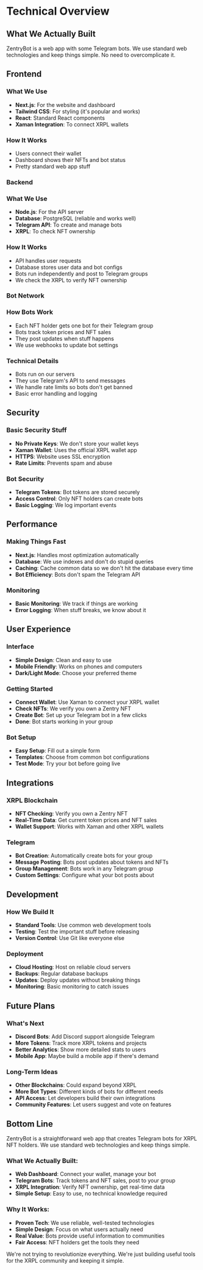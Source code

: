 # Technical Overview

## What We Actually Built

ZentryBot is a web app with some Telegram bots. We use standard web technologies and keep things simple. No need to overcomplicate it.

## Frontend

### What We Use
- **Next.js**: For the website and dashboard
- **Tailwind CSS**: For styling (it's popular and works)
- **React**: Standard React components
- **Xaman Integration**: To connect XRPL wallets

### How It Works
- Users connect their wallet
- Dashboard shows their NFTs and bot status
- Pretty standard web app stuff

### Backend

### What We Use
- **Node.js**: For the API server
- **Database**: PostgreSQL (reliable and works well)
- **Telegram API**: To create and manage bots
- **XRPL**: To check NFT ownership

### How It Works
- API handles user requests
- Database stores user data and bot configs
- Bots run independently and post to Telegram groups
- We check the XRPL to verify NFT ownership

### Bot Network

### How Bots Work
- Each NFT holder gets one bot for their Telegram group
- Bots track token prices and NFT sales
- They post updates when stuff happens
- We use webhooks to update bot settings

### Technical Details
- Bots run on our servers
- They use Telegram's API to send messages
- We handle rate limits so bots don't get banned
- Basic error handling and logging

## Security

### Basic Security Stuff
- **No Private Keys**: We don't store your wallet keys
- **Xaman Wallet**: Uses the official XRPL wallet app
- **HTTPS**: Website uses SSL encryption
- **Rate Limits**: Prevents spam and abuse

### Bot Security
- **Telegram Tokens**: Bot tokens are stored securely
- **Access Control**: Only NFT holders can create bots
- **Basic Logging**: We log important events

## Performance

### Making Things Fast
- **Next.js**: Handles most optimization automatically
- **Database**: We use indexes and don't do stupid queries
- **Caching**: Cache common data so we don't hit the database every time
- **Bot Efficiency**: Bots don't spam the Telegram API

### Monitoring
- **Basic Monitoring**: We track if things are working
- **Error Logging**: When stuff breaks, we know about it

## User Experience

### Interface
- **Simple Design**: Clean and easy to use
- **Mobile Friendly**: Works on phones and computers
- **Dark/Light Mode**: Choose your preferred theme

### Getting Started
- **Connect Wallet**: Use Xaman to connect your XRPL wallet
- **Check NFTs**: We verify you own a Zentry NFT
- **Create Bot**: Set up your Telegram bot in a few clicks
- **Done**: Bot starts working in your group

### Bot Setup
- **Easy Setup**: Fill out a simple form
- **Templates**: Choose from common bot configurations
- **Test Mode**: Try your bot before going live

## Integrations

### XRPL Blockchain
- **NFT Checking**: Verify you own a Zentry NFT
- **Real-Time Data**: Get current token prices and NFT sales
- **Wallet Support**: Works with Xaman and other XRPL wallets

### Telegram
- **Bot Creation**: Automatically create bots for your group
- **Message Posting**: Bots post updates about tokens and NFTs
- **Group Management**: Bots work in any Telegram group
- **Custom Settings**: Configure what your bot posts about

## Development

### How We Build It
- **Standard Tools**: Use common web development tools
- **Testing**: Test the important stuff before releasing
- **Version Control**: Use Git like everyone else

### Deployment
- **Cloud Hosting**: Host on reliable cloud servers
- **Backups**: Regular database backups
- **Updates**: Deploy updates without breaking things
- **Monitoring**: Basic monitoring to catch issues

## Future Plans

### What's Next
- **Discord Bots**: Add Discord support alongside Telegram
- **More Tokens**: Track more XRPL tokens and projects
- **Better Analytics**: Show more detailed stats to users
- **Mobile App**: Maybe build a mobile app if there's demand

### Long-Term Ideas
- **Other Blockchains**: Could expand beyond XRPL
- **More Bot Types**: Different kinds of bots for different needs
- **API Access**: Let developers build their own integrations
- **Community Features**: Let users suggest and vote on features

## Bottom Line

ZentryBot is a straightforward web app that creates Telegram bots for XRPL NFT holders. We use standard web technologies and keep things simple.

### What We Actually Built:
- **Web Dashboard**: Connect your wallet, manage your bot
- **Telegram Bots**: Track tokens and NFT sales, post to your group
- **XRPL Integration**: Verify NFT ownership, get real-time data
- **Simple Setup**: Easy to use, no technical knowledge required

### Why It Works:
- **Proven Tech**: We use reliable, well-tested technologies
- **Simple Design**: Focus on what users actually need
- **Real Value**: Bots provide useful information to communities
- **Fair Access**: NFT holders get the tools they need

We're not trying to revolutionize everything. We're just building useful tools for the XRPL community and keeping it simple.